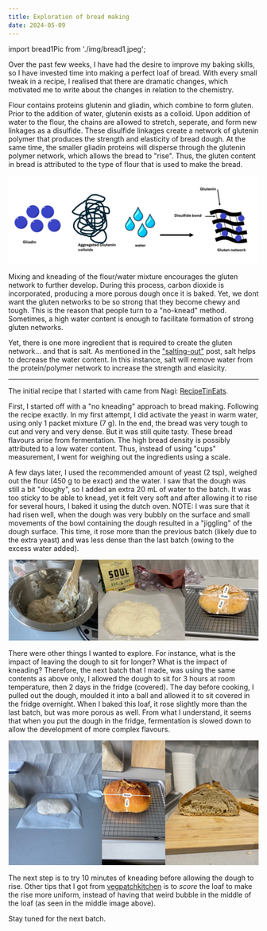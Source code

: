 ```yaml
---
title: Exploration of bread making
date: 2024-05-09
---
```


import bread1Pic from './img/bread1.jpeg';

Over the past few weeks, I have had the desire to improve my baking skills, so I have invested time into making a perfect loaf of bread. With every small tweak in a recipe, I realised that there are dramatic changes, which motivated me to write about the changes in relation to the chemistry. 

Flour contains proteins glutenin and gliadin, which combine to form gluten. Prior to the addition of water, glutenin exists as a colloid. Upon addition of water to the flour, the chains are allowed to stretch, seperate, and form new linkages as a disulfide. These disulfide linkages create a network of glutenin polymer that produces the strength and elasticity of bread dough. At the same time, the smaller gliadin proteins will disperse through the glutenin polymer network, which allows the bread to "rise". Thus, the gluten content in bread is attributed to the type of flour that is used to make the bread. 

![Schematic of gluten formation](./img/bread_schematic.jpeg)

Mixing and kneading of the flour/water mixture encourages the gluten network to further develop. During this process, carbon dioxide is incorporated, producing a more porous dough once it is baked. Yet, we dont want the gluten networks to be so strong that they become chewy and tough. This is the reason that people turn to a "no-knead" method. Sometimes, a high water content is enough to facilitate formation of strong gluten networks. 

Yet, there is one more ingredient that is required to create the gluten network... and that is salt. As mentioned in the ["salting-out"](/science/salt) post, salt helps to decrease the water content. In this instance, salt will remove water from the protein/polymer network to increase the strength and elasicity. 

--------- 

The initial recipe that I started with came from Nagi: [RecipeTinEats](https://www.recipetineats.com/easy-yeast-bread-recipe-no-knead/).

First, I started off with a "no kneading" approach to bread making. Following the recipe exactly. In my first attempt, I did activate the yeast in warm water, using only 1 packet mixture (7 g). In the end, the bread was very tough to cut and very and very dense. But it was still quite tasty. These bread flavours arise from fermentation. The high bread density is possibly attributed to a low water content. Thus, instead of using "cups" measurement, I went for weighing out the ingredients using a scale. 

A few days later, I used the recommended amount of yeast (2 tsp), weighed out the flour (450 g to be exact) and the water. I saw that the dough was still a bit "doughy", so I added an extra 20 mL of water to the batch. It was too sticky to be able to knead, yet it felt very soft and after allowing it to rise for several hours, I baked it using the dutch oven. NOTE: I was sure that it had risen well, when the dough was very bubbly on the surface and small movements of the bowl containing the dough resulted in a "jiggling" of the dough surface. This time, it rose more than the previous batch (likely due to the extra yeast) and was less dense than the last batch (owing to the excess water added).

![second batch](./img/bread2.jpeg)

There were other things I wanted to explore. For instance, what is the impact of leaving the dough to sit for longer? What is the impact of kneading? Therefore, the next batch that I made, was using the same contents as above only, I allowed the dough to sit for 3 hours at room temperature, then 2 days in the fridge (covered). The day before cooking, I pulled out the dough, moulded it into a ball and allowed it to sit covered in the fridge overnight. When I baked this loaf, it rose slightly more than the last batch, but was more porous as well. From what I understand, it seems that when you put the dough in the fridge, fermentation is slowed down to allow the development of more complex flavours.

![third batch](./img/bread-3.jpeg)

The next step is to try 10 minutes of kneading before allowing the dough to rise. Other tips that I got from [vegpatchkitchen](https://vegpatchkitchen.co.uk/what-is-oven-spring/) is to *score* the loaf to make the rise more uniform, instead of having that weird bubble in the middle of the loaf (as seen in the middle image above).

Stay tuned for the next batch. 

